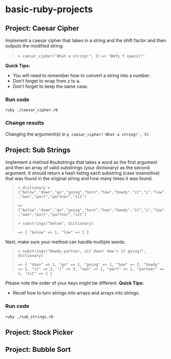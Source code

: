 # basic-ruby-projects

## Project: Caesar Cipher
Implement a caesar cipher that takes in a string and the shift factor and then outputs the modified string:
> `> caesar_cipher("What a string!", 5)`
> `=> "Bmfy f xywnsl!"`

**Quick Tips:**
- You will need to remember how to convert a string into a number.
- Don’t forget to wrap from z to a.
- Don’t forget to keep the same case.
### Run code
`ruby ./caesar_cipher.rb`
### Change results
Changing the argument(s) in `p caesar_cipher('What a string!', 5)`


## Project: Sub Strings
Implement a method #substrings that takes a word as the first argument and then an array of valid substrings (your dictionary) as the second argument. It should return a hash listing each substring (case insensitive) that was found in the original string and how many times it was found.
> `> dictionary = ["below","down","go","going","horn","how","howdy","it","i","low","own","part","partner","sit"]`
>
> `=> ["below","down","go","going","horn","how","howdy","it","i","low","own","part","partner","sit"]`
>
> `> substrings("below", dictionary)`
>
> `=> { "below" => 1, "low" => 1 }`

Next, make sure your method can handle multiple words:

> `> substrings("Howdy partner, sit down! How's it going?", dictionary)`
>
> `=> { "down" => 1, "go" => 1, "going" => 1, "how" => 2, "howdy" => 1, "it" => 2, "i" => 3, "own" => 1, "part" => 1, "partner" => 1, "sit" => 1 }`

Please note the order of your keys might be different.
**Quick Tips:**
- Recall how to turn strings into arrays and arrays into strings.
### Run code
`ruby ./sub_strings.rb`

## Project: Stock Picker


## Project: Bubble Sort